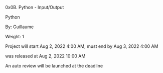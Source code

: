 0x0B. Python - Input/Output

Python

 By: Guillaume

 Weight: 1

 Project will start Aug 2, 2022 4:00 AM, must end by Aug 3, 2022 4:00 AM

 was released at Aug 2, 2022 10:00 AM

 An auto review will be launched at the deadline
